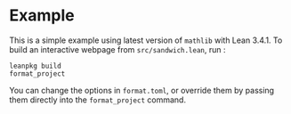 # Example

This is a simple example using latest version of `mathlib` with Lean 3.4.1.
To build an interactive webpage from ```src/sandwich.lean```, run :

```
leanpkg build
format_project
```

You can change the options in ```format.toml```, or override them by passing them directly into the ```format_project``` command.
